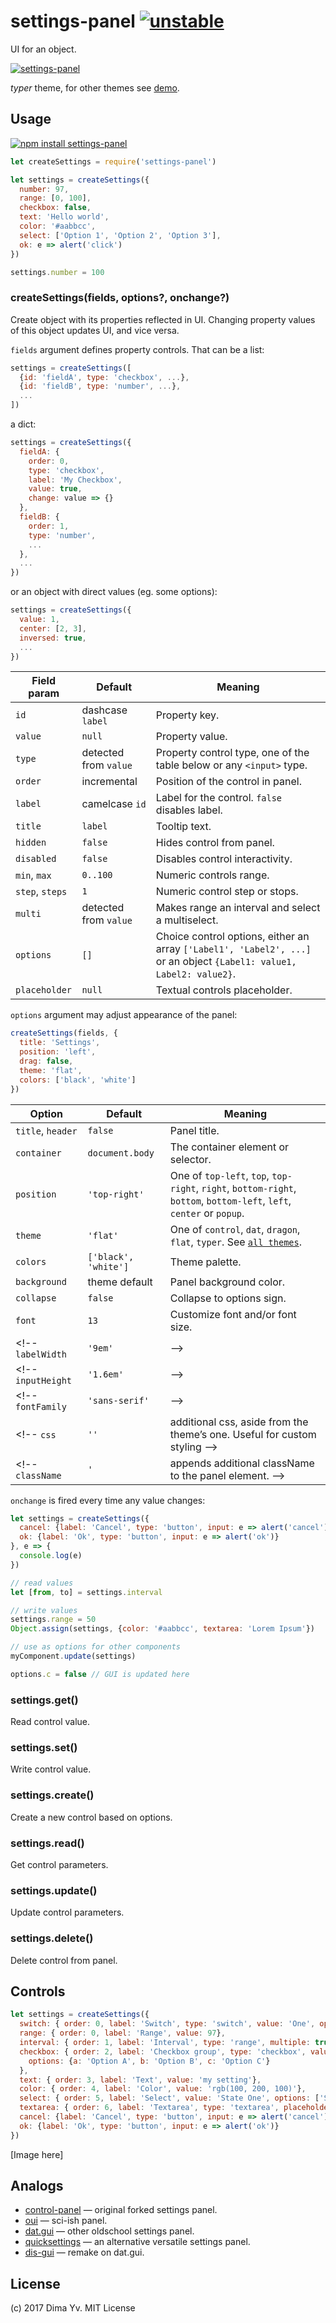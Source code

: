 # settings-panel [![unstable](https://img.shields.io/badge/stability-unstable-green.svg)](http://github.com/badges/stability-badges)

UI for an object.

<!-- TODO: really simple tiny cute image here -->
[![settings-panel](https://raw.githubusercontent.com/dfcreative/settings-panel/gh-pages/images/preview.png "settings-panel")](http://dfcreative.github.io/settings-panel/)

_typer_ theme, for other themes see [demo](http://dfcreative.github.io/settings-panel/).

## Usage

[![npm install settings-panel](https://nodei.co/npm/settings-panel.png?mini=true)](https://npmjs.org/package/settings-panel/)

```js
let createSettings = require('settings-panel')

let settings = createSettings({
  number: 97,
  range: [0, 100],
  checkbox: false,
  text: 'Hello world',
  color: '#aabbcc',
  select: ['Option 1', 'Option 2', 'Option 3'],
  ok: e => alert('click')
})

settings.number = 100
```

### createSettings(fields, options?, onchange?)

Create object with its properties reflected in UI. Changing property values of this object updates UI, and vice versa.

`fields` argument defines property controls. That can be a list:

```js
settings = createSettings([
  {id: 'fieldA', type: 'checkbox', ...},
  {id: 'fieldB', type: 'number', ...},
  ...
])
```

a dict:

```js
settings = createSettings({
  fieldA: {
    order: 0,
    type: 'checkbox',
    label: 'My Checkbox',
    value: true,
    change: value => {}
  },
  fieldB: {
    order: 1,
    type: 'number',
    ...
  },
  ...
})
```

or an object with direct values (eg. some options):

```js
settings = createSettings({
  value: 1,
  center: [2, 3],
  inversed: true,
  ...
})
```

Field param | Default | Meaning
---|---|---
`id` | dashcase `label` | Property key.
`value` | `null` | Property value.
`type` | detected from `value` | Property control type, one of the table below or any `<input>` type.
`order` | incremental | Position of the control in panel.
`label` | camelcase `id` | Label for the control. `false` disables label.
`title` | `label` | Tooltip text.
`hidden` | `false` | Hides control from panel.
`disabled` | `false` | Disables control interactivity.
`min`, `max` | `0..100` | Numeric controls range.
`step`, `steps` | `1` | Numeric control step or stops.
`multi` | detected from `value` | Makes range an interval and select a multiselect.
`options` | `[]` | Choice control options, either an array `['Label1', 'Label2', ...]` or an object `{Label1: value1, Label2: value2}`.
`placeholder` | `null` | Textual controls placeholder.


`options` argument may adjust appearance of the panel:

```js
createSettings(fields, {
  title: 'Settings',
  position: 'left',
  drag: false,
  theme: 'flat',
  colors: ['black', 'white']
})
```

Option | Default | Meaning
---|---|---
`title`, `header` | `false` | Panel title.
`container` | `document.body` | The container element or selector.
`position` | `'top-right'` | One of `top-left`, `top`, `top-right`, `right`, `bottom-right`, `bottom`, `bottom-left`, `left`, `center` or `popup`.
`theme` | `'flat'` | One of `control`, `dat`, `dragon`, `flat`, `typer`. See [`all themes`](https://github.com/dfcreative/settings-panel/tree/master/theme).
`colors` | `['black', 'white']` | Theme palette.
`background` | theme default | Panel background color.
`collapse` | `false` | Collapse to options sign.
`font` | `13` | Customize font and/or font size.
<!-- `labelWidth` | `'9em'` | -->
<!-- `inputHeight` | `'1.6em'` | -->
<!-- `fontFamily` | `'sans-serif'` | -->
<!-- `css` | `''` | additional css, aside from the theme’s one. Useful for custom styling -->
<!-- `className` | `'` | appends additional className to the panel element. -->

`onchange` is fired every time any value changes:

```js
let settings = createSettings({
  cancel: {label: 'Cancel', type: 'button', input: e => alert('cancel')},
  ok: {label: 'Ok', type: 'button', input: e => alert('ok')}
}, e => {
  console.log(e)
})

// read values
let [from, to] = settings.interval

// write values
settings.range = 50
Object.assign(settings, {color: '#aabbcc', textarea: 'Lorem Ipsum'})

// use as options for other components
myComponent.update(settings)

options.c = false // GUI is updated here
```

### settings.get()

Read control value.

### settings.set()

Write control value.

### settings.create()

Create a new control based on options.

### settings.read()

Get control parameters.

### settings.update()

Update control parameters.

### settings.delete()

Delete control from panel.



## Controls

```js
let settings = createSettings({
  switch: { order: 0, label: 'Switch', type: 'switch', value: 'One', options: ['One', 'Two', 'Three']},
  range: { order: 0, label: 'Range', value: 97},
  interval: { order: 1, label: 'Interval', type: 'range', multiple: true, value: [33, 77]},
  checkbox: { order: 2, label: 'Checkbox group', type: 'checkbox', value: ['b', 'c'],
    options: {a: 'Option A', b: 'Option B', c: 'Option C'}
  },
  text: { order: 3, label: 'Text', value: 'my setting'},
  color: { order: 4, label: 'Color', value: 'rgb(100, 200, 100)'},
  select: { order: 5, label: 'Select', value: 'State One', options: ['State One', 'State Two', 'State Three']},
  textarea: { order: 6, label: 'Textarea', type: 'textarea', placeholder: 'long text...'},
  cancel: {label: 'Cancel', type: 'button', input: e => alert('cancel')},
  ok: {label: 'Ok', type: 'button', input: e => alert('ok')}
})
```

[Image here]

<!--
`range`, `interval` |
`checkbox` |
`color` |
`select` |
`switch` |
`textarea` |
`text` |
`number` | -->
<!-- `canvas` | -->
<!-- `pad` | -->
<!-- `angle` | -->
<!-- `toggle` | -->
<!-- `gradient` | -->
<!-- `palette` | -->
<!-- `taglist` | -->
<!-- `file` | -->
<!-- `date` | -->
<!-- `time` | -->
<!-- `vec2`, `vec3`, `vec4` | -->
<!-- `volume` | -->
<!-- `log` | Logs output -->
<!-- `unit` | -->
<!-- `font` | -->
<!-- `ratio` | -->
<!-- `mic` | -->




## Analogs

* [control-panel](https://github.com/freeman-lab/control-panel) — original forked settings panel.<br/>
* [oui](https://github.com/wearekuva/oui) — sci-ish panel.<br/>
* [dat.gui](https://github.com/dataarts/dat.gui) — other oldschool settings panel.<br/>
* [quicksettings](https://github.com/bit101/quicksettings) — an alternative versatile settings panel.<br/>
* [dis-gui](https://github.com/wwwtyro/dis-gui) — remake on dat.gui.<br/>

## License

(c) 2017 Dima Yv. MIT License

